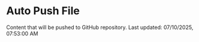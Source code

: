 # Auto Push File

Content that will be pushed to GitHub repository.
Last updated: 07/10/2025, 07:53:00 AM